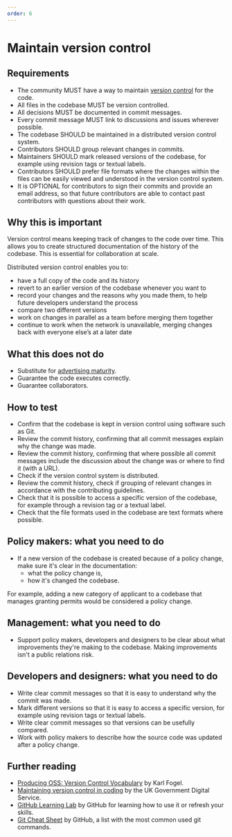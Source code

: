 ```yaml
---
order: 6
---
```

# Maintain version control

<!-- SPDX-License-Identifier: CC0-1.0 -->
<!-- written in 2019 - 2022 by The Foundation for Public Code <info@publiccode.net> -->

## Requirements

* The community MUST have a way to maintain [version control](../glossary.md#version-control) for the code.
* All files in the codebase MUST be version controlled.
* All decisions MUST be documented in commit messages.
* Every commit message MUST link to discussions and issues wherever possible.
* The codebase SHOULD be maintained in a distributed version control system.
* Contributors SHOULD group relevant changes in commits.
* Maintainers SHOULD mark released versions of the codebase, for example using revision tags or textual labels.
* Contributors SHOULD prefer file formats where the changes within the files can be easily viewed and understood in the version control system.
* It is OPTIONAL for contributors to sign their commits and provide an email address, so that future contributors are able to contact past contributors with questions about their work.

## Why this is important

Version control means keeping track of changes to the code over time. This allows you to create structured documentation of the history of the codebase. This is essential for collaboration at scale.

Distributed version control enables you to:

* have a full copy of the code and its history
* revert to an earlier version of the codebase whenever you want to
* record your changes and the reasons why you made them, to help future developers understand the process
* compare two different versions
* work on changes in parallel as a team before merging them together
* continue to work when the network is unavailable, merging changes back with everyone else’s at a later date

## What this does not do

* Substitute for [advertising maturity](document-maturity.md).
* Guarantee the code executes correctly.
* Guarantee collaborators.

## How to test

* Confirm that the codebase is kept in version control using software such as Git.
* Review the commit history, confirming that all commit messages explain why the change was made.
* Review the commit history, confirming that where possible all commit messages include the discussion about the change was or where to find it (with a URL).
* Check if the version control system is distributed.
* Review the commit history, check if grouping of relevant changes in accordance with the contributing guidelines.
* Check that it is possible to access a specific version of the codebase, for example through a revision tag or a textual label.
* Check that the file formats used in the codebase are text formats where possible.

## Policy makers: what you need to do

* If a new version of the codebase is created because of a policy change, make sure it's clear in the documentation:
  * what the policy change is,
  * how it's changed the codebase.

For example, adding a new category of applicant to a codebase that manages granting permits would be considered a policy change.

## Management: what you need to do

* Support policy makers, developers and designers to be clear about what improvements they're making to the codebase. Making improvements isn't a public relations risk.

## Developers and designers: what you need to do

* Write clear commit messages so that it is easy to understand why the commit was made.
* Mark different versions so that it is easy to access a specific version, for example using revision tags or textual labels.
* Write clear commit messages so that versions can be usefully compared.
* Work with policy makers to describe how the source code was updated after a policy change.

## Further reading

* [Producing OSS: Version Control Vocabulary](https://producingoss.com/en/vc.html#vc-vocabulary) by Karl Fogel.
* [Maintaining version control in coding](https://www.gov.uk/service-manual/technology/maintaining-version-control-in-coding) by the UK Government Digital Service.
* [GitHub Learning Lab](https://lab.github.com/) by GitHub for learning how to use it or refresh your skills.
* [Git Cheat Sheet](https://education.github.com/git-cheat-sheet-education.pdf) by GitHub, a list with the most common used git commands.
